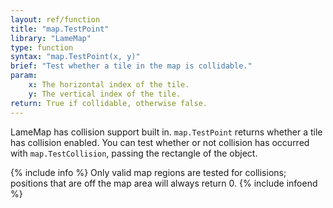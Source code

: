```yaml
---
layout: ref/function
title: "map.TestPoint"
library: "LameMap"
type: function
syntax: "map.TestPoint(x, y)"
brief: "Test whether a tile in the map is collidable."
param:
    x: The horizontal index of the tile.
    y: The vertical index of the tile.
return: True if collidable, otherwise false.
---
```


LameMap has collision support built in. `map.TestPoint` returns whether a tile has collision enabled. 
You can test whether or not collision has occurred with `map.TestCollision`, passing the rectangle of the object.

{% include info %}
Only valid map regions are tested for collisions; positions that are off the map area will always return 0.
{% include infoend %}
